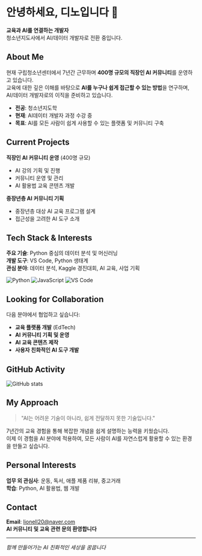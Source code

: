 # 안녕하세요, 디노입니다 👋

**교육과 AI를 연결하는 개발자**  
청소년지도사에서 AI/데이터 개발자로 전환 중입니다.

## About Me

현재 구립청소년센터에서 7년간 근무하며 **400명 규모의 직장인 AI 커뮤니티**를 운영하고 있습니다.  
교육에 대한 깊은 이해를 바탕으로 **AI를 누구나 쉽게 접근할 수 있는 방법**을 연구하며, AI/데이터 개발자로의 이직을 준비하고 있습니다.

- **전공**: 청소년지도학
- **현재**: AI데이터 개발자 과정 수강 중
- **목표**: AI를 모든 사람이 쉽게 사용할 수 있는 플랫폼 및 커뮤니티 구축

## Current Projects

**직장인 AI 커뮤니티 운영** (400명 규모)
- AI 강의 기획 및 진행
- 커뮤니티 운영 및 관리
- AI 활용법 교육 콘텐츠 개발

**중장년층 AI 커뮤니티 기획**
- 중장년층 대상 AI 교육 프로그램 설계
- 접근성을 고려한 AI 도구 소개

## Tech Stack & Interests

**주요 기술**: Python 중심의 데이터 분석 및 머신러닝  
**개발 도구**: VS Code, Python 생태계  
**관심 분야**: 데이터 분석, Kaggle 경진대회, AI 교육, 사업 기획

![Python](https://img.shields.io/badge/Python-3776AB?style=flat-square&logo=python&logoColor=white)
![JavaScript](https://img.shields.io/badge/JavaScript-F7DF1E?style=flat-square&logo=javascript&logoColor=black)
![VS Code](https://img.shields.io/badge/VS_Code-007ACC?style=flat-square&logo=visual-studio-code&logoColor=white)

## Looking for Collaboration

다음 분야에서 협업하고 싶습니다:
- **교육 플랫폼 개발** (EdTech)
- **AI 커뮤니티 기획 및 운영**
- **AI 교육 콘텐츠 제작**
- **사용자 친화적인 AI 도구 개발**

## GitHub Activity

![GitHub stats](https://github-readme-stats.vercel.app/api?username=lionell0901&show_icons=true&theme=default&hide_border=true)

## My Approach

> "AI는 어려운 기술이 아니라, 쉽게 전달하지 못한 기술입니다."

7년간의 교육 경험을 통해 복잡한 개념을 쉽게 설명하는 능력을 키웠습니다.  
이제 이 경험을 AI 분야에 적용하여, 모든 사람이 AI를 자연스럽게 활용할 수 있는 환경을 만들고 싶습니다.

## Personal Interests

**업무 외 관심사**: 운동, 독서, 애플 제품 리뷰, 중고거래  
**학습**: Python, AI 활용법, 웹 개발

## Contact

**Email**: lionell20@naver.com  
**AI 커뮤니티 및 교육 관련 문의 환영합니다**

---

*함께 만들어가는 AI 친화적인 세상을 꿈꿉니다*
